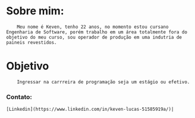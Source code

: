 # Sobre mim:

        Meu nome é Keven, tenho 22 anos, no momento estou cursano Engenharia de Software, porém trabalho em um área totalmente fora do objetivo do meu curso, sou operador de produção em uma indutria de paineis revestidos.


# Objetivo
        Ingressar na carrreira de programação seja um estágio ou efetivo.

### Contato:
    [Linkedin](https://www.linkedin.com/in/keven-lucas-51585919a/)|
